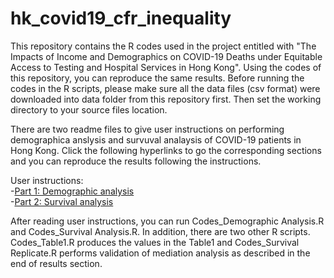 # hk_covid19_cfr_inequality

This repository contains the R codes used in the project entitled with "The Impacts of Income and Demographics on COVID-19 Deaths under Equitable Access to Testing and Hospital Services in Hong Kong". Using the codes of this repository, you can reproduce the same results. Before running the codes in the R scripts, please make sure all the data files (csv format) were downloaded into data folder from this repository first. Then set the working directory to your source files location.

There are two readme files to give user instructions on performing demographica anslysis and survuval analaysis of COVID-19 patients in Hong Kong. Click the following hyperlinks to go the corresponding sections and you can reproduce the results following the instructions.

User instructions:  
-[Part 1: Demographic analysis](https://github.com/hy39/hk_covid19_cfr_inequality/blob/main/Readme_Demographic.md)  
-[Part 2: Survival analysis](https://github.com/hy39/hk_covid19_cfr_inequality/blob/main/Readme_Survival.md)  

After reading user instructions, you can run Codes_Demographic Analysis.R and Codes_Survival Analysis.R. In addition, there are two other R scripts. Codes_Table1.R produces the values in the Table1 and Codes_Survival Replicate.R performs validation of mediation analysis as described in the end of results section.
